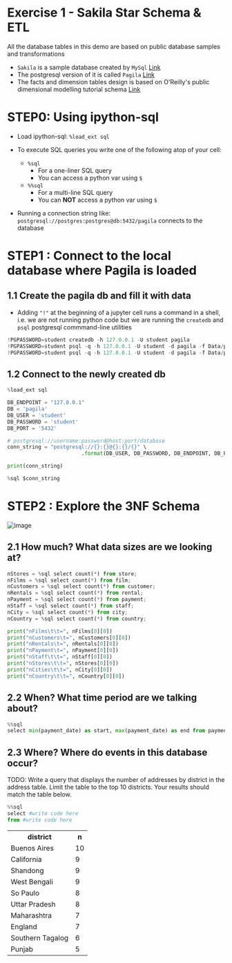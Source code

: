 # Exercise 1 -  Sakila Star Schema & ETL  

All the database tables in this demo are based on public database samples and transformations
- `Sakila` is a sample database created by `MySql` [Link](https://dev.mysql.com/doc/sakila/en/sakila-structure.html)
- The postgresql version of it is called `Pagila` [Link](https://github.com/devrimgunduz/pagila)
- The facts and dimension tables design is based on O'Reilly's public dimensional modelling tutorial schema [Link](http://archive.oreilly.com/oreillyschool/courses/dba3/index.html)

# STEP0: Using ipython-sql

- Load ipython-sql: `%load_ext sql`

- To execute SQL queries you write one of the following atop of your cell: 
    - `%sql`
        - For a one-liner SQL query
        - You can access a python var using `$`    
    - `%%sql`
        - For a multi-line SQL query
        - You can **NOT** access a python var using `$`


- Running a connection string like:
`postgresql://postgres:postgres@db:5432/pagila` connects to the database


# STEP1 : Connect to the local database where Pagila is loaded

##  1.1 Create the pagila db and fill it with data
- Adding `"!"` at the beginning of a jupyter cell runs a command in a shell, i.e. we are not running python code but we are running the `createdb` and `psql` postgresql commmand-line utilities


```python
!PGPASSWORD=student createdb -h 127.0.0.1 -U student pagila
!PGPASSWORD=student psql -q -h 127.0.0.1 -U student -d pagila -f Data/pagila-schema.sql
!PGPASSWORD=student psql -q -h 127.0.0.1 -U student -d pagila -f Data/pagila-data.sql
```

## 1.2 Connect to the newly created db


```python
%load_ext sql
```


```python
DB_ENDPOINT = "127.0.0.1"
DB = 'pagila'
DB_USER = 'student'
DB_PASSWORD = 'student'
DB_PORT = '5432'

# postgresql://username:password@host:port/database
conn_string = "postgresql://{}:{}@{}:{}/{}" \
                        .format(DB_USER, DB_PASSWORD, DB_ENDPOINT, DB_PORT, DB)

print(conn_string)

```


```python
%sql $conn_string
```

# STEP2 : Explore the  3NF Schema

![image](/Users/sampatbudankayala/PycharmProjects/Data_engineering/02_Cloud_Data_Warehouses/01_Introduction_to_Data_Warehouses/ipynbFiles/pagila-3nf.png)
## 2.1 How much? What data sizes are we looking at?


```python
nStores = %sql select count(*) from store;
nFilms = %sql select count(*) from film;
nCustomers = %sql select count(*) from customer;
nRentals = %sql select count(*) from rental;
nPayment = %sql select count(*) from payment;
nStaff = %sql select count(*) from staff;
nCity = %sql select count(*) from city;
nCountry = %sql select count(*) from country;

print("nFilms\t\t=", nFilms[0][0])
print("nCustomers\t=", nCustomers[0][0])
print("nRentals\t=", nRentals[0][0])
print("nPayment\t=", nPayment[0][0])
print("nStaff\t\t=", nStaff[0][0])
print("nStores\t\t=", nStores[0][0])
print("nCities\t\t=", nCity[0][0])
print("nCountry\t\t=", nCountry[0][0])
```

## 2.2 When? What time period are we talking about?


```python
%%sql 
select min(payment_date) as start, max(payment_date) as end from payment;
```

## 2.3 Where? Where do events in this database occur?
TODO: Write a query that displays the number of addresses by district in the address table. Limit the table to the top 10 districts. Your results should match the table below.


```python
%%sql
select #write code here
from #write code here

```

<div class="p-Widget jp-RenderedHTMLCommon jp-RenderedHTML jp-OutputArea-output jp-OutputArea-executeResult" data-mime-type="text/html"><table>
    <tbody><tr>
        <th>district</th>
        <th>n</th>
    </tr>
    <tr>
        <td>Buenos Aires</td>
        <td>10</td>
    </tr>
    <tr>
        <td>California</td>
        <td>9</td>
    </tr>
    <tr>
        <td>Shandong</td>
        <td>9</td>
    </tr>
    <tr>
        <td>West Bengali</td>
        <td>9</td>
    </tr>
    <tr>
        <td>So Paulo</td>
        <td>8</td>
    </tr>
    <tr>
        <td>Uttar Pradesh</td>
        <td>8</td>
    </tr>
    <tr>
        <td>Maharashtra</td>
        <td>7</td>
    </tr>
    <tr>
        <td>England</td>
        <td>7</td>
    </tr>
    <tr>
        <td>Southern Tagalog</td>
        <td>6</td>
    </tr>
    <tr>
        <td>Punjab</td>
        <td>5</td>
    </tr>
</tbody></table></div>
